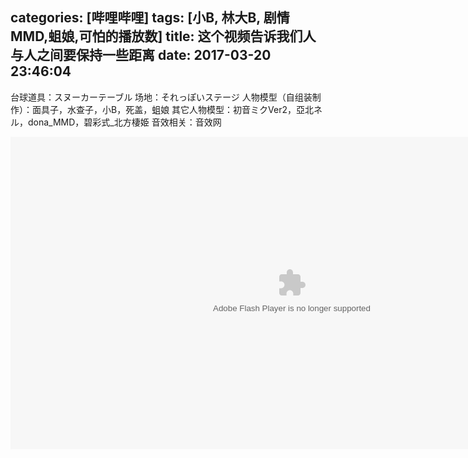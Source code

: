 ﻿categories: [哔哩哔哩]
tags: [小B, 林大B, 剧情MMD,蛆娘,可怕的播放数]
title: 这个视频告诉我们人与人之间要保持一些距离
date: 2017-03-20 23:46:04
---
台球道具：スヌーカーテーブル
场地：それっぽいステージ
人物模型（自组装制作）：面具子，水查子，小B，死盖，蛆娘
其它人物模型：初音ミクVer2，亞北ネル，dona_MMD，碧彩式_北方棲姫
音效相关：音效网

<embed height="500" width="900" quality="high" allowfullscreen="true" type="application/x-shockwave-flash" src="//static.hdslb.com/miniloader.swf" flashvars="aid=7967752&page=1" pluginspage="//www.adobe.com/shockwave/download/download.cgi?P1_Prod_Version=ShockwaveFlash"></embed>